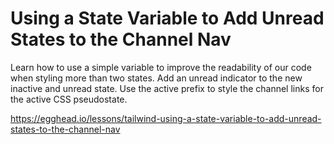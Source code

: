 # Using a State Variable to Add Unread States to the Channel Nav

Learn how to use a simple variable to improve the readability of our code when styling more than two states. Add an unread indicator to the new inactive and unread state. Use the active prefix to style the channel links for the active CSS pseudostate.

https://egghead.io/lessons/tailwind-using-a-state-variable-to-add-unread-states-to-the-channel-nav
